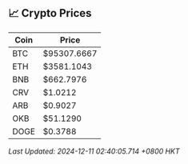 ## 📈 Crypto Prices

| Coin | Price |
| ---- | ----- |
| BTC | $95307.6667 |
| ETH | $3581.1043 |
| BNB | $662.7976 |
| CRV | $1.0212 |
| ARB | $0.9027 |
| OKB | $51.1290 |
| DOGE | $0.3788 |

_Last Updated: 2024-12-11 02:40:05.714 +0800 HKT_
